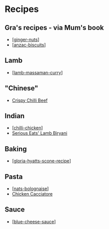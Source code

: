# Recipes

## Gra's recipes - via Mum's book

- [[ginger-nuts]]
- [[anzac-biscuits]]

## Lamb

- [[lamb-massaman-curry]]

## "Chinese"

- [Crispy Chilli Beef](https://www.kitchensanctuary.com/crispy-chilli-beef/#wprm-recipe-container-9946)

## Indian

- [[chilli-chicken]]
- [Serious Eats' Lamb Biryani](https://www.seriouseats.com/recipes/2020/07/lamb-biryani.html)

## Baking

- [[gloria-hyatts-scone-recipe]]

## Pasta

- [[nats-bolognaise]]
- [Chicken Cacciatore](https://www.foodnetwork.com/recipes/ree-drummond/chicken-cacciatore-2300958)

## Sauce

- [[blue-cheese-sauce]]

[//begin]: # "Autogenerated link references for markdown compatibility"
[ginger-nuts]: Recipes/ginger-nuts "ginger-nuts"
[anzac-biscuits]: Recipes/anzac-biscuits "Anzac Biscuits"
[lamb-massaman-curry]: Recipes/lamb-massaman-curry "Massaman Lamb Curry"
[chilli-chicken]: Recipes/chilli-chicken "Chilli Chicken"
[gloria-hyatts-scone-recipe]: Recipes/gloria-hyatts-scone-recipe "Gloria Hyatt’s scone recipe"
[nats-bolognaise]: Recipes/nats-bolognaise "Nat's What I Reckon - bolagnaise"
[blue-cheese-sauce]: Recipes/blue-cheese-sauce "Blue cheese sauce"
[//end]: # "Autogenerated link references"